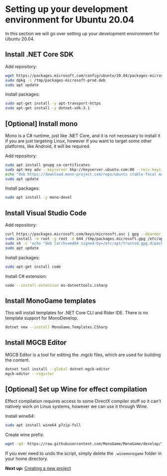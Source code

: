 # Setting up your development environment for Ubuntu 20.04

In this section we will go over setting up your development environment for Ubuntu 20.04.

## Install .NET Core SDK

Add repository:

```sh
wget https://packages.microsoft.com/config/ubuntu/20.04/packages-microsoft-prod.deb -O /tmp/packages-microsoft-prod.deb
sudo dpkg -i /tmp/packages-microsoft-prod.deb
sudo apt update
```

Install packages:

```sh
sudo apt-get install -y apt-transport-https
sudo apt-get install -y dotnet-sdk-3.1
```

## [Optional] Install mono

Mono is a C# runtime, just like .NET Core, and it is not necessary to install it if you are just targeting Linux, however if you want to target some other platforms, like Android, it will be required.

Add repository:

```sh
sudo apt install gnupg ca-certificates
sudo apt-key adv --keyserver hkp://keyserver.ubuntu.com:80 --recv-keys 3FA7E0328081BFF6A14DA29AA6A19B38D3D831EF
echo "deb https://download.mono-project.com/repo/ubuntu stable-focal main" | sudo tee /etc/apt/sources.list.d/mono-official-stable.list
sudo apt update
```

Install packages:

```sh
sudo apt install -y mono-devel
```

## Install Visual Studio Code

Add repository:

```sh
curl https://packages.microsoft.com/keys/microsoft.asc | gpg --dearmor > /tmp/packages.microsoft.gpg
sudo install -o root -g root -m 644 /tmp/packages.microsoft.gpg /etc/apt/trusted.gpg.d/
sudo sh -c 'echo "deb [arch=amd64 signed-by=/etc/apt/trusted.gpg.d/packages.microsoft.gpg] https://packages.microsoft.com/repos/vscode stable main" > /etc/apt/sources.list.d/vscode.list'
sudo apt update
```

Install packages:

```sh
sudo apt-get install code
```

Install C# extension:

```sh
code --install-extension ms-dotnettools.csharp
```

## Install MonoGame templates

This will install templates for .NET Core CLI and Rider IDE. There is no template support for MonoDevelop.

```sh
dotnet new --install MonoGame.Templates.CSharp
```

## Install MGCB Editor

MGCB Editor is a tool for editing the .mgcb files, which are used for building the content.

```sh
dotnet tool install --global dotnet-mgcb-editor
mgcb-editor --register
```

## [Optional] Set up Wine for effect compilation

Effect compilation requires access to some DirectX compiler stuff so it can't natively work on Linux systems, however we can use it through Wine.

Install wine64:

```sh
sudo apt install wine64 p7zip-full
```

Create wine prefix:

```sh
wget -qO- https://raw.githubusercontent.com/MonoGame/MonoGame/develop/Tools/MonoGame.Effect.Compiler/mgfxc_wine_setup.sh | bash
```

If you ever need to undo the script, simply delete the `.winemonogame` folder in your home directory.

**Next up:** [Creating a new project](2_creating_a_new_project_netcore.md)
